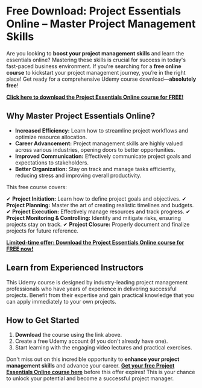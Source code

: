 # Free Download: Project Essentials Online – Master Project Management Skills

Are you looking to **boost your project management skills** and learn the essentials online? Mastering these skills is crucial for success in today's fast-paced business environment. If you're searching for a **free online course** to kickstart your project management journey, you’re in the right place! Get ready for a comprehensive Udemy course download—**absolutely free**!

[**Click here to download the Project Essentials Online course for FREE!**](https://udemywork.com/project-essentials-online)

## Why Master Project Essentials Online?

*   **Increased Efficiency:** Learn how to streamline project workflows and optimize resource allocation.
*   **Career Advancement:** Project management skills are highly valued across various industries, opening doors to better opportunities.
*   **Improved Communication:** Effectively communicate project goals and expectations to stakeholders.
*   **Better Organization:** Stay on track and manage tasks efficiently, reducing stress and improving overall productivity.

This free course covers:

✔ **Project Initiation:** Learn how to define project goals and objectives.
✔ **Project Planning:** Master the art of creating realistic timelines and budgets.
✔ **Project Execution:** Effectively manage resources and track progress.
✔ **Project Monitoring & Controlling:** Identify and mitigate risks, ensuring projects stay on track.
✔ **Project Closure:** Properly document and finalize projects for future reference.

[**Limited-time offer: Download the Project Essentials Online course for FREE now!**](https://udemywork.com/project-essentials-online)

## Learn from Experienced Instructors

This Udemy course is designed by industry-leading project management professionals who have years of experience in delivering successful projects. Benefit from their expertise and gain practical knowledge that you can apply immediately to your own projects.

## How to Get Started

1.  **Download** the course using the link above.
2.  Create a free Udemy account (if you don't already have one).
3.  Start learning with the engaging video lectures and practical exercises.

Don't miss out on this incredible opportunity to **enhance your project management skills** and advance your career. **[Get your free Project Essentials Online course here](https://udemywork.com/project-essentials-online)** before this offer expires! This is your chance to unlock your potential and become a successful project manager.
